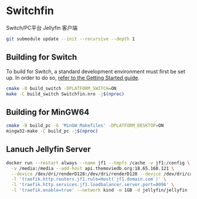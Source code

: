 # Switchfin

Switch/PC平台 Jellyfin 客户端

```bash
git submodule update --init --recursive --depth 1
```

## Building for Switch

To build for Switch, a standard development environment must first be set up. In order to do so, [refer to the Getting Started guide](https://devkitpro.org/wiki/Getting_Started).

```bash
cmake -B build_switch -DPLATFORM_SWITCH=ON
make -C build_switch Switchfin.nro -j$(nproc)
```

## Building for MinGW64

```bash
cmake -B build_pc -G 'MinGW Makefiles' -DPLATFORM_DESKTOP=ON
mingw32-make -C build_pc -j$(nproc)
```

## Lanuch Jellyfin Server

```bash
docker run --restart always --name jf1 --tmpfs /cache -v jf1:/config \
  -v /media:/media --add-host api.themoviedb.org:18.65.168.121 \
  --device /dev/dri/renderD128:/dev/dri/renderD128 --device /dev/dri/card0:/dev/dri/card0 \
  -l 'traefik.http.routers.jf1.rule=Host(`jf1.domain.com`)' \
  -l 'traefik.http.services.jf1.loadbalancer.server.port=8096' \
  -l 'traefik.enable=true' --network kind -m 1GB -d jellyfin/jellyfin
```